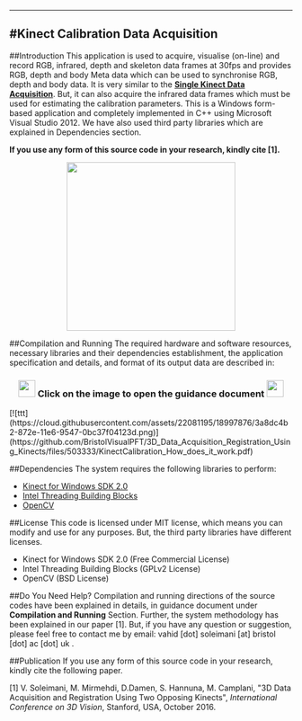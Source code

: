 -------------------------------------
#Kinect Calibration Data Acquisition
-------------------------------------
##Introduction
This application is used to acquire, visualise (on-line) and record RGB, infrared, depth and skeleton data frames at 30fps and provides RGB, depth and body Meta data which can be used to synchronise RGB, depth and body data. It is very similar to the **[Single Kinect Data Acquisition](https://github.com/BristolVisualPFT/3D_Data_Acquisition_Registration_Using_Kinects/tree/master/Single_Kinect)**. But, it can also acquire the infrared data frames which must be used for estimating the calibration parameters. This is a Windows form-based application and completely implemented in C++ using Microsoft Visual Studio 2012. We have also used third party libraries which are explained in Dependencies section.
 
**If you use any form of this source code in your research, kindly cite [1].**

<p align="center">
  <img src="https://cloud.githubusercontent.com/assets/22081195/18997867/33005e9e-872e-11e6-9816-73aef75130bf.png" width=300>
</p>
##Compilation and Running
The required hardware and software resources, necessary libraries and their dependencies establishment, the application specification and details, and format of its output data are described in:



<h3 align="center"> 
   <img src="https://cloud.githubusercontent.com/assets/22081195/18995638/f2690506-8724-11e6-9bb2-3f2028f5bb49.png" width=30>
   Click on the image to open the guidance document
   <img src="https://cloud.githubusercontent.com/assets/22081195/18995638/f2690506-8724-11e6-9bb2-3f2028f5bb49.png" width=30> 
</h3>
[![ttt](https://cloud.githubusercontent.com/assets/22081195/18997876/3a8dc4b2-872e-11e6-9547-0bc37f04123d.png)](https://github.com/BristolVisualPFT/3D_Data_Acquisition_Registration_Using_Kinects/files/503333/KinectCalibration_How_does_it_work.pdf)


##Dependencies
The system requires the following libraries to perform:
+ [Kinect for Windows SDK 2.0](https://www.microsoft.com/en-gb/download/details.aspx?id=44561)
+ [Intel Threading Building Blocks](https://www.threadingbuildingblocks.org/software-release/tbb4320140724oss)
+ [OpenCV](https://github.com/opencv/opencv)

##License
This code is licensed under MIT license, which means you can modify and use for any purposes. But, the third party libraries have different licenses.
+ Kinect for Windows SDK 2.0 (Free Commercial License)
+ Intel Threading Building Blocks (GPLv2 License)
+ OpenCV (BSD License)


##Do You Need Help?
Compilation and running directions of the source codes have been explained in details, in guidance document under **Compilation and Running** Section. Further, the system methodology has been explained in our paper [1]. But, if you have any question or suggestion, please feel free to contact me by email: vahid [dot] soleimani [at] bristol [dot] ac [dot] uk .


##Publication
If you use any form of this source code in your research, kindly cite the following paper.

[1] V. Soleimani, M. Mirmehdi, D.Damen, S. Hannuna, M. Camplani, "3D Data Acquisition and Registration Using Two Opposing Kinects", _International Conference on 3D Vision_, Stanford, USA, October 2016.




